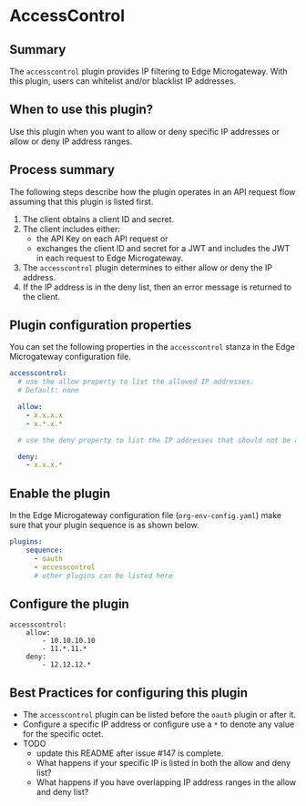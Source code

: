 # AccessControl

## Summary
The `accesscontrol` plugin provides IP filtering to Edge Microgateway. With this plugin, users can whitelist and/or blacklist IP addresses.

## When to use this plugin?

Use this plugin when you want to allow or deny specific IP addresses or allow or deny IP address ranges.

## Process summary

The following steps describe how the plugin operates in an API request flow assuming that this plugin is listed first.

1. The client obtains a client ID and secret.
2. The client includes either:
   * the API Key on each API request or
   * exchanges the client ID and secret for a JWT and includes the JWT in each request to Edge Microgateway.
3. The `accesscontrol` plugin determines to either allow or deny the IP address.
4. If the IP address is in the deny list, then an error message is returned to the client.  


## Plugin configuration properties

You can set the following properties in the `accesscontrol` stanza in the Edge Microgateway configuration file.

```yaml
accesscontrol:
  # use the allow property to list the allowed IP addresses.
  # Default: none

  allow:
    - x.x.x.x
    - x.*.x.*

  # use the deny property to list the IP addresses that should not be allowed.

  deny:
    - x.x.x.*
```

## Enable the plugin
In the Edge Microgateway configuration file (`org-env-config.yaml`) make sure that your plugin sequence is as shown below.

```yaml
plugins:
    sequence:
      - oauth
      - accesscontrol
      # other plugins can be listed here
```

## Configure the plugin
```
accesscontrol:
	allow:
	    - 10.10.10.10
	    - 11.*.11.*
	deny:
	    - 12.12.12.*
```

## Best Practices for configuring this plugin
* The `accesscontrol` plugin can be listed before the `oauth` plugin or after it.  
* Configure a specific IP address or configure use a `*` to denote any value for the specific octet.  
* TODO
    * update this README after issue #147 is complete.  
    * What happens if your specific IP is listed in both the allow and deny list?
    * What happens if you have overlapping IP address ranges in the allow and deny list?

